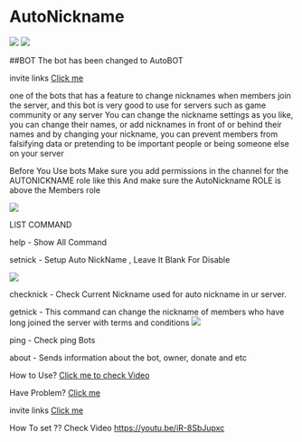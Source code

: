 # AutoNickname

[![](https://img.shields.io/discord/565048515357835264.svg?logo=discord&colorB=7289DA)](https://discord.gg/beHdDgx)
[![](https://img.shields.io/badge/discord.js-v12.0.0--dev-blue.svg?logo=npm)](https://github.com/discordjs)

##BOT The bot has been changed to AutoBOT

invite links 
[Click me](https://discord.com/oauth2/authorize?client_id=738713564763652156&permissions=201346048&scope=bot)

one of the bots that has a feature to change nicknames when members join the server, and this bot is very good to use for servers such as game community or any server
You can change the nickname settings as you like, you can change their names, or add nicknames in front of or behind their names
and by changing your nickname, you can prevent members from falsifying data or pretending to be important people or being someone else on your server


Before You Use bots Make sure you add permissions in the channel for the AUTONICKNAME role like this
And make sure the AutoNickname ROLE is above the Members role 

<img src="https://media.discordapp.net/attachments/721788946954059829/734818419580600421/setup_channel.gif"  />
</a>





LIST COMMAND


help - Show All Command

setnick  - Setup Auto NickName , Leave It Blank For Disable

<img src="https://media.discordapp.net/attachments/721393381594628104/734142975902351410/ezgif.com-video-to-gif.gif"  />
</a>


checknick - Check Current Nickname used for auto nickname in ur server.

getnick - This command can change the nickname of members who have long joined the server with terms and conditions
  <img src="https://media.discordapp.net/attachments/721393381594628104/734145839509012550/ezgif.com-video-to-gif_1.gif"  />
</a>  


ping - Check ping Bots

about - Sends information about the bot, owner, donate and etc


How to Use?
[Click me to check Video](https://www.youtube.com/watch?v=iR-8SbJupxc)

Have Problem?
[Click me](https://discord.gg/beHdDgx)


invite links 
[Click me](https://discord.com/oauth2/authorize?client_id=738713564763652156&permissions=201346048&scope=bot)

How To set ?? Check Video
https://youtu.be/iR-8SbJupxc


